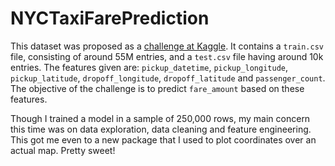 # NYCTaxiFarePrediction

This dataset was proposed as a [challenge at Kaggle](http://kaggle.com/c/new-york-city-taxi-fare-prediction/). It contains a `train.csv` file, consisting of around 55M entries, and a `test.csv` file having around 10k entries. The features given are: `pickup_datetime`, `pickup_longitude`, `pickup_latitude`, `dropoff_longitude`, `dropoff_latitude` and `passenger_count`. The objective of the challenge is to predict `fare_amount` based on these features.

Though I trained a model in a sample of 250,000 rows, my main concern this time was on data exploration, data cleaning and feature engineering. This got me even to a new package that I used to plot coordinates over an actual map. Pretty sweet!
